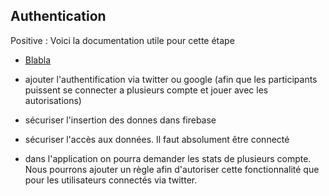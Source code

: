 ## Authentication

Positive
: Voici la documentation utile pour cette étape

- [Blabla](blabla)

- ajouter l'authentification via twitter ou google (afin que les participants puissent se connecter a plusieurs compte et jouer avec les autorisations)
- sécuriser l'insertion des donnes dans firebase
- sécuriser l'accès aux données. Il faut absolument être connecté
- dans l'application on pourra demander les stats de plusieurs compte. Nous pourrons ajouter un règle afin d'autoriser cette fonctionnalité que pour les utilisateurs connectés via twitter. 

